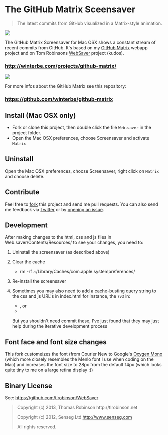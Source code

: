 The GitHub Matrix Sceensaver
====================

<blockquote>The latest commits from GitHub visualized in a Matrix-style animation.</blockquote>

<img src="http://winterbe.com/image/matrix-has-you.gif">

The GitHub Matrix Screensaver for Mac OSX shows a constant stream of recent commits from GitHub. It's based on my [GitHub Matrix](https://github.com/winterbe/github-matrix) webapp project and on Tom Robinsons [WebSaver](https://github.com/tlrobinson/WebSaver) project (kudos).

### http://winterbe.com/projects/github-matrix/

<img src="http://winterbe.com/image/matrix.png">

For more infos about the GitHub Matrix see this repository:

### https://github.com/winterbe/github-matrix

## Install (Mac OSX only)

* Fork or clone this project, then double click the file `Web.saver` in the project folder.
* Open the Mac OSX preferences, choose Screensaver and activate `Matrix`

## Uninstall

Open the Mac OSX preferences, choose Screensaver, right click on `Matrix` and choose delete.

## Contribute

Feel free to [fork](https://github.com/winterbe/github-matrix-screensaver/fork) this project and send me pull requests. You can also send me feedback via [Twitter](https://twitter.com/benontherun) or by [opening an issue](https://github.com/winterbe/github-matrix-screensaver/issues).

## Development

After making changes to the html, css and js files in Web.saver/Contents/Resources/ to see your changes, you need to:

1. Uninstall the screensaver (as described above)

2. Clear the cache

   * rm -rf ~/Library/Caches/com.apple.systempreferences/

3. Re-install the screensaver

4. Sometimes you may also need to add a cache-busting query string to
   the css and js URL's in index.html for instance, the `?v3` in:

    * <script src="matrix.js?v3"></script>, or
    * <link rel="stylesheet" href="matrix.css?v3">

    But you shouldn't need commit these, I've just found that they  may just help during the iterative development process

## Font face and font size changes

This fork customeizes the font (from Courier New to Google's [Oxygen Mono](https://fonts.google.com/specimen/Oxygen+Mono) (which more closely resembles the Menlo font I use when coding on the Mac) and increases the font size to 28px from the default 14px (which looks quite tiny to me on a large retina display :))


## Binary License

See: https://github.com/tlrobinson/WebSaver

<blockquote>
Copyright (c) 2013, Thomas Robinson http://tlrobinson.net

Copyright (c) 2012, Senseg Ltd http://www.senseg.com

All rights reserved.
</blockquote>

